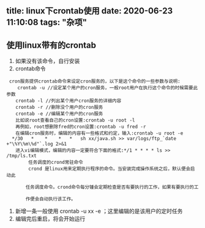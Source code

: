 title: linux下crontab使用
date: 2020-06-23 11:10:08
tags: "杂项"
---------
## 使用linux带有的crontab
1. 如果没有该命令，自行安装
2. crontab命令
```
 cron服务提供crontab命令来设定cron服务的，以下是这个命令的一些参数与说明:
    crontab -u //设定某个用户的cron服务，一般root用户在执行这个命令的时候需要此参数  
　　crontab -l //列出某个用户cron服务的详细内容
　　crontab -r //删除没个用户的cron服务
　　crontab -e //编辑某个用户的cron服务
　　比如说root查看自己的cron设置:crontab -u root -l
　　再例如，root想删除fred的cron设置:crontab -u fred -r
　　在编辑cron服务时，编辑的内容有一些格式和约定，输入:crontab -u root -e
  */30   *    *    *   *   sh xx/java.sh >> var/logs/ftp_`date +"\%Y\%m\%d"`.log 2>&1
　　进入vi编辑模式，编辑的内容一定要符合下面的格式:*/1 * * * * ls >> /tmp/ls.txt
        任务调度的crond常驻命令
        crond 是linux用来定期执行程序的命令。当安装完成操作系统之后，默认便会启动此  

       任务调度命令。crond命令每分锺会定期检查是否有要执行的工作，如果有要执行的工

       作便会自动执行该工作。
```

1. 新增一条一般使用 crontab -u xx -e ；这里编辑的是该用户的定时任务
1. 编辑完后重启，将会开始运行